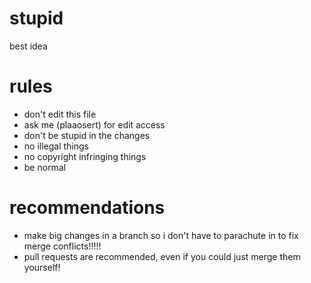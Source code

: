 # stupid
best idea

# rules
- don't edit this file
- ask me (plaaosert) for edit access
- don't be stupid in the changes
- no illegal things
- no copyright infringing things
- be normal

# recommendations
- make big changes in a branch so i don't have to parachute in to fix merge conflicts!!!!!
- pull requests are recommended, even if you could just merge them yourself!
